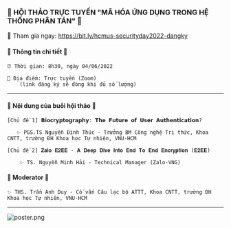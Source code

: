 ### &#128272; HỘI THẢO TRỰC TUYẾN "MÃ HÓA ỨNG DỤNG TRONG HỆ THỐNG PHÂN TÁN" &#128272;

&#128204; Tham gia ngay: https://bit.ly/hcmus-securityday2022-dangky


#### &#127881; Thông tin chi tiết &#127881;

    ⏰ Thời gian: 8h30, ngày 04/06/2022

    🎫 Địa điểm: Trực tuyến (Zoom)
        (link đăng ký sẽ đóng khi đủ số lượng) 

<hr/>

#### &#127775; Nội dung của buổi hội thảo &#127775;

    [Chủ đề 1] 𝗕𝗶𝗼𝗰𝗿𝘆𝗽𝘁𝗼𝗴𝗿𝗮𝗽𝗵𝘆: 𝗧𝗵𝗲 𝗙𝘂𝘁𝘂𝗿𝗲 𝗼𝗳 𝗨𝘀𝗲𝗿 𝗔𝘂𝘁𝗵𝗲𝗻𝘁𝗶𝗰𝗮𝘁𝗶𝗼𝗻?

       ✨ PGS.TS Nguyễn Đình Thúc - Trưởng BM Công nghệ Tri thức, Khoa CNTT, trường ĐH Khoa học Tự nhiên, VNU-HCM

    [Chủ đề 2] 𝐙𝐚𝐥𝐨 𝐄𝟐𝐄𝐄 - 𝐀 𝐃𝐞𝐞𝐩 𝐃𝐢𝐯𝐞 𝐈𝐧𝐭𝐨 𝐄𝐧𝐝 𝐓𝐨 𝐄𝐧𝐝 𝐄𝐧𝐜𝐫𝐲𝐩𝐭𝐢𝐨𝐧 (𝐄𝟐𝐄𝐄)

        ✨ TS. Nguyễn Minh Hải - Technical Manager (Zalo-VNG)

#### &#127775; Moderator &#127775;

    ✨ THS. Trần Anh Duy - Cố vấn Câu lạc bộ ATTT, Khoa CNTT, trường ĐH Khoa học Tự nhiên, VNU-HCM

<hr/>

![poster.png](https://raw.githubusercontent.com/compsec-hcmus/hcmus-wu/main/write-up/H%E1%BB%98I%20TH%E1%BA%A2O%20TR%E1%BB%B0C%20TUY%E1%BA%BEN%20%22M%C3%83%20H%C3%93A%20%E1%BB%A8NG%20D%E1%BB%A4NG%20TRONG%20H%E1%BB%86%20TH%E1%BB%90NG%20PH%C3%82N%20T%C3%81N%22/poster.png)
